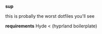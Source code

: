**sup**

this is probally the worst dotfiles you'll see

**requirements**
Hyde < (hyprland boilerplate)
